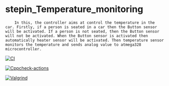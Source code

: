 # stepin_Temperature_monitoring



        In this, the controller aims at control the temperature in the car. Firstly, if a person is seated in a car then the Button sensor will be activated. If a person is not seated, then the Button sensor will not be activated. When the Button sensor is activated then automatically heater sensor will be activated. Then temperature sensor monitors the temperature and sends analog value to atmega328 microcontroller.


[![CI](https://github.com/Prakash-129/stepin_Temperature-monitoring/actions/workflows/compile.yml/badge.svg)](https://github.com/Prakash-129/stepin_Temperature-monitoring/actions/workflows/compile.yml)

[![Cppcheck-actions](https://github.com/Prakash-129/stepin_Temperature-monitoring/actions/workflows/cppcheck.yml/badge.svg)](https://github.com/Prakash-129/stepin_Temperature-monitoring/actions/workflows/cppcheck.yml)

[![Valgrind](https://github.com/Prakash-129/stepin_Temperature-monitoring/actions/workflows/valgrind.yml/badge.svg)](https://github.com/Prakash-129/stepin_Temperature-monitoring/actions/workflows/valgrind.yml)
